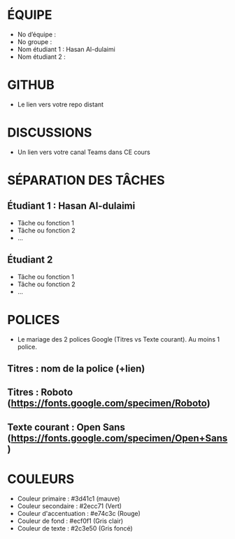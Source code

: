 # ÉQUIPE
* No d’équipe :
* No groupe : 
* Nom étudiant 1 : Hasan Al-dulaimi
* Nom étudiant 2 :

# GITHUB
* Le lien vers votre repo distant

# DISCUSSIONS
* Un lien vers votre canal Teams dans CE cours

# SÉPARATION DES TÂCHES


## Étudiant 1  : Hasan Al-dulaimi
* Tâche ou fonction 1
* Tâche ou fonction 2
* …

## Étudiant 2
* Tâche ou fonction 1
* Tâche ou fonction 2
* …

# POLICES
* Le mariage des 2 polices Google (Titres vs Texte courant). Au moins 1 police.

## Titres : nom de la police (+lien)
## Titres : Roboto (https://fonts.google.com/specimen/Roboto)
## Texte courant : Open Sans (https://fonts.google.com/specimen/Open+Sans)

# COULEURS
* Couleur primaire : #3d41c1 (mauve)
* Couleur secondaire : #2ecc71 (Vert)
* Couleur d'accentuation : #e74c3c (Rouge)
* Couleur de fond : #ecf0f1 (Gris clair)
* Couleur de texte : #2c3e50 (Gris foncé)
































